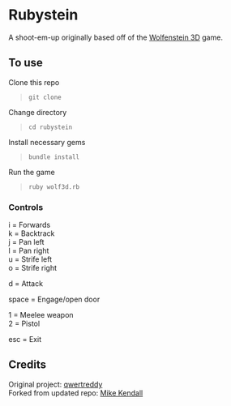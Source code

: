# Rubystein

A shoot-em-up originally based off of the [Wolfenstein 3D](https://en.wikipedia.org/wiki/Wolfenstein_3D) game.

## To use

Clone this repo  
> `git clone `

Change directory  
> `cd rubystein`

Install necessary gems  
> `bundle install`

Run the game  
> `ruby wolf3d.rb`

### Controls

i = Forwards  
k = Backtrack  
j = Pan left  
l = Pan right  
u = Strife left  
o = Strife right  

d = Attack  

space = Engage/open door  

1 = Meelee weapon  
2 = Pistol  

esc = Exit

## Credits

Original project: [qwertreddy](https://github.com/qwertyreddy/rubystein)  
Forked from updated repo: [Mike Kendall](https://github.com/zenkalia)
